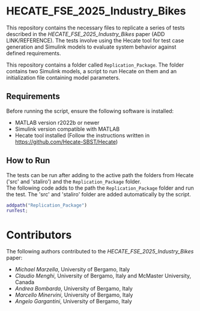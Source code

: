 # HECATE_FSE_2025_Industry_Bikes
This repository contains the necessary files to replicate a series of tests described in the *HECATE_FSE_2025_Industry_Bikes* paper (ADD LINK/REFERENCE). The tests involve using the Hecate tool for test case generation and Simulink models to evaluate system behavior against defined requirements.

This repository contains a folder called `Replication_Package`.
The folder contains two Simulink models, a script to run Hecate on them and an initialization file containing model parameters.

## Requirements
Before running the script, ensure the following software is installed:

* MATLAB version r2022b or newer
* Simulink version compatible with MATLAB
* Hecate tool installed (Follow the instructions written in https://github.com/Hecate-SBST/Hecate)

## How to Run

The tests can be run after adding to the active path the folders from Hecate ('src' and 'staliro') and the `Replication_Package` folder.    
The following code adds to the path the `Replication_Package` folder and run the test. The 'src' and 'staliro' folder are added automatically by the script. 

```matlab
addpath("Replication_Package")
runTest;
```


# Contributors
The following authors contributed to the *HECATE_FSE_2025_Industry_Bikes* paper:

* *Michael Marzella*, University of Bergamo, Italy
* *Claudio Menghi*, University of Bergamo, Italy and McMaster University, Canada
* *Andrea Bombarda*, University of Bergamo, Italy
* *Marcello Minervini*, University of Bergamo, Italy
* *Angelo Gargantini*, University of Bergamo, Italy 

